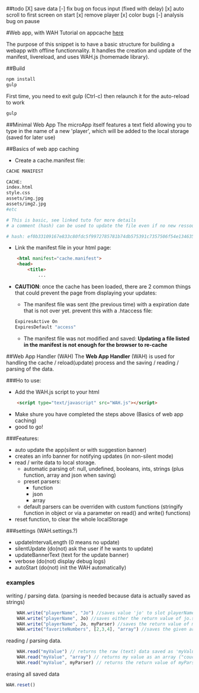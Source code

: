 ##todo
[X] save data
[-] fix bug on focus input (fixed with delay)
[x] auto scroll to first screen on start
[x] remove player
[x] color bugs
[-] analysis bug on pause

#Web app, with WAH
Tutorial on appcache [here](http://www.html5rocks.com/en/tutorials/appcache/beginner/)

The purpose of this snippet is to have a basic structure for building a webapp with offline functionnality.
It handles the creation and update of the manifest, livereload, and uses WAH.js (homemade library).

##Build
```bash
npm install
gulp
```
First time, you need to exit gulp (Ctrl-c) then relaunch it for the auto-reload to work
```bash
gulp
```

##Minimal Web App
The microApp itself features a text field allowing you to type in the name of a new 'player', which will be added to the local storage (saved for later use)

##Basics of web app caching
- Create a cache.manifest file:

```bash
CACHE MANIFEST

CACHE:
index.html
style.css
assets/img.jpg
assets/img2.jpg
#etc

# This is basic, see linked tuto for more details
# a comment (hash) can be used to update the file even if no new ressource is added:

# hash: ef0b33109167e833c80fdc5f9972785781b74db575391c7357506f54e134635f
```
- Link the manifest file in your html page:

```html
	<html manifest="cache.manifest">
	<head>
		<title>
			...
```
- **CAUTION**: once the cache has been loaded, there are 2 common things that could prevent the page from displaying your updates:
	- The manifest file was sent (the previous time) with a expiration date that is not over yet. prevent this with a .htaccess file:

	```bash
	ExpiresActive On
	ExpiresDefault "access"
	```
	- The manifest file was not modified and saved: **Updating a file listed in the manifest is not enough for the browser to re-cache**

##Web App Handler (WAH)
The **Web App Handler** (WAH) is used for handling the cache / reload(update) process and the saving / reading / parsing of the data.

###Ho to use:
- Add the WAH.js script to your html

```html
	<script type="text/javascript" src="WAH.js"></script>
```
- Make shure you have completed the steps above (Basics of web app caching)
- good to go!

###Features:
- auto update the app(silent or with suggestion banner)
- creates an info banner for notifying updates (in non-silent mode)
- read / write data to local storage.
	- automatic parsing of: null, undefined, booleans, ints, strings (plus function, array and json when saving)
	- preset parsers:
		- function
		- json
		- array
	- default parsers can be overriden with custom functions (stringify function in object or via a parameter on read() and write() functions)
- reset function, to clear the whole localStorage

###settings (WAH.settings.?)
- updateIntervalLength	(0 means no update)
- silentUpdate			(do(not) ask the user if he wants to update)
- updateBannerText		(text for the update banner)
- verbose				(do(not) display debug logs)
- autoStart				(do(not) init the WAH automatically)

### examples

writing / parsing data. (parsing is needed because data is actually saved as strings)
```javascript
	WAH.write("playerName", "Jo") //saves value 'jo' to slot playerName.
	WAH.write("playerName", Jo) //saves either the return value of jo.stringify(), or a json representation of that object
	WAH.write("playerName", Jo, myParser) //saves the return value of myParser(Jo)
	WAH.write("favoriteNumbers", [2,3,4], "array") //saves the given array using the preset parser "array"
```
reading / parsing data.
```javascript
	WAH.read("myValue") // returns the raw (text) data saved as 'myValue' (or true, false, null, undefined if the data was "true", "false", "null" or "undefined")
	WAH.read("myValue", "array") // returns my value as an array ("coucou, -1, 3.2, je" becomes ["coucou",-1,3.2,"je"]), or an empty array if 'myValue' is empty or undefined.
	WAH.read("myValue", myParser) // returns the return value of myParser(value_of_myValue)
```
erasing all saved data
```javascript
WAH.reset()
```